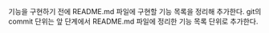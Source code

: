 기능을 구현하기 전에 README.md 파일에 구현할 기능 목록을 정리해 추가한다.
git의 commit 단위는 앞 단계에서 README.md 파일에 정리한 기능 목록 단위로 추가한다.
